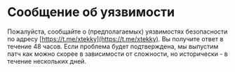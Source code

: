 # Сообщение об уязвимости

Пожалуйста, сообщайте о (предполагаемых) уязвимостях безопасности по адресу [https://t.me/xtekky](https://t.me/xtekky). Вы получите ответ в течение 48 часов. Если проблема будет подтверждена, мы выпустим патч как можно скорее в зависимости от сложности, но исторически - в течение нескольких дней.